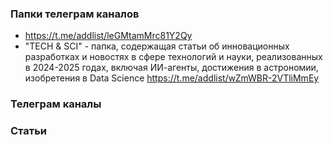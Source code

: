 ### Папки телеграм каналов

- https://t.me/addlist/leGMtamMrc81Y2Qy
- "TECH & SCI" - папка, содержащая статьи об инновационных разработках и новостях в сфере технологий и науки, реализованных в 2024-2025 годах, включая ИИ-агенты, достижения в астрономии, изобретения в Data Science https://t.me/addlist/wZmWBR-2VTliMmEy

### Телеграм каналы

### Статьи
